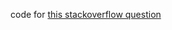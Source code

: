 code for [this stackoverflow question](https://stackoverflow.com/questions/66266259/how-to-make-a-python-script-compile-and-run-c-program-with-cmake/66308133#66308133)
